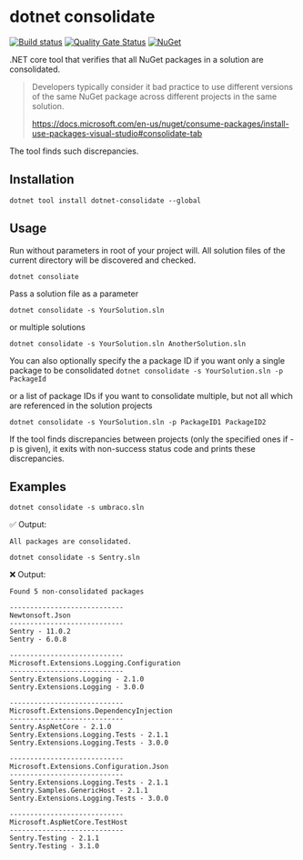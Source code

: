# dotnet consolidate

[![Build status](https://ci.appveyor.com/api/projects/status/k8hwnc4d6d897vc8?svg=true)](https://ci.appveyor.com/project/olsh/dotnet-consolidate)
[![Quality Gate Status](https://sonarcloud.io/api/project_badges/measure?project=dotnet-consolidate&metric=alert_status)](https://sonarcloud.io/dashboard?id=dotnet-consolidate)
[![NuGet](https://img.shields.io/nuget/v/dotnet-consolidate.svg)](https://www.nuget.org/packages/dotnet-consolidate/)

.NET core tool that verifies that all NuGet packages in a solution are consolidated.

> Developers typically consider it bad practice to use different versions of the same NuGet package across different projects in the same solution.
>
> https://docs.microsoft.com/en-us/nuget/consume-packages/install-use-packages-visual-studio#consolidate-tab

The tool finds such discrepancies.

## Installation

`dotnet tool install dotnet-consolidate --global`

## Usage

Run without parameters in root of your project will. All solution files of the current directory will be discovered and checked.

`dotnet consoliate`

Pass a solution file as a parameter

`dotnet consolidate -s YourSolution.sln`

or multiple solutions

`dotnet consolidate -s YourSolution.sln AnotherSolution.sln`

You can also optionally specify the a package ID if you want only a single package to be consolidated
`dotnet consolidate -s YourSolution.sln -p PackageId`

or a list of package IDs if you want to consolidate multiple, but not all which are referenced in the solution projects

`dotnet consolidate -s YourSolution.sln -p PackageID1 PackageID2`

If the tool finds discrepancies between projects (only the specified ones if -p is given), it exits with non-success status code and prints these discrepancies.

## Examples

`dotnet consolidate -s umbraco.sln`

:white_check_mark: Output:

```
All packages are consolidated.
```

`dotnet consolidate -s Sentry.sln`

:x: Output:

```
Found 5 non-consolidated packages

----------------------------
Newtonsoft.Json
----------------------------
Sentry - 11.0.2
Sentry - 6.0.8

----------------------------
Microsoft.Extensions.Logging.Configuration
----------------------------
Sentry.Extensions.Logging - 2.1.0
Sentry.Extensions.Logging - 3.0.0

----------------------------
Microsoft.Extensions.DependencyInjection
----------------------------
Sentry.AspNetCore - 2.1.0
Sentry.Extensions.Logging.Tests - 2.1.1
Sentry.Extensions.Logging.Tests - 3.0.0

----------------------------
Microsoft.Extensions.Configuration.Json
----------------------------
Sentry.Extensions.Logging.Tests - 2.1.1
Sentry.Samples.GenericHost - 2.1.1
Sentry.Extensions.Logging.Tests - 3.0.0

----------------------------
Microsoft.AspNetCore.TestHost
----------------------------
Sentry.Testing - 2.1.1
Sentry.Testing - 3.1.0
```
